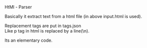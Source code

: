 HtMl - Parser

Basically it extract text from a html file (in above input.html is used).

Replacement tags are put in tags.json  
  Like p tag in html is replaced by a line(\n).

Its an elementary code.
